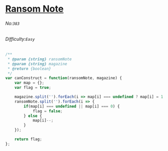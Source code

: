 # [Ransom Note](https://leetcode.com/problems/ransom-note/)
###### No:`383`
###### Difficulty:`Easy`


```javascript
/**
 * @param {string} ransomNote
 * @param {string} magazine
 * @return {boolean}
 */
var canConstruct = function(ransomNote, magazine) {
    var map = {};
    var flag = true;

    magazine.split('').forEach(i => map[i] === undefined ? map[i] = 1 : map[i]++);
    ransomNote.split('').forEach(i => {
        if(map[i] === undefined || map[i] === 0) {
            flag = false;
        } else {
            map[i]--;
        }
    });

    return flag;
};
```
